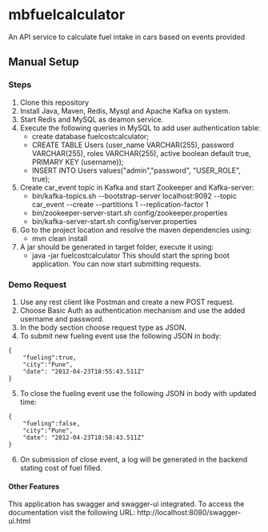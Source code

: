 # mbfuelcalculator
An API service to calculate fuel intake in cars based on events provided
## Manual Setup
### Steps
1. Clone this repository
2. Install Java, Maven, Redis, Mysql and Apache Kafka on system.
4. Start Redis and MySQL as deamon service.
4. Execute the following queries in MySQL to add user authentication table:
    * create database fuelcostcalculator;
    * CREATE TABLE Users (user_name VARCHAR(255), password VARCHAR(255), roles VARCHAR(255), active boolean default true, PRIMARY KEY (username));
    * INSERT INTO Users values("admin","password", "USER_ROLE", true);
5. Create car_event topic in Kafka and start Zookeeper and Kafka-server:
    * bin/kafka-topics.sh --bootstrap-server localhost:9092 --topic car_event --create --partitions 1 --replication-factor 1
    * bin/zookeeper-server-start.sh config/zookeeper.properties
    * bin/kafka-server-start.sh config/server.properties
6. Go to the project location and resolve the maven dependencies using:
    * mvn clean install
7. A jar should be generated in target folder, execute it using:
    * java -jar fuelcostcalculator
   This should start the spring boot application. You can now start submitting requests.
   
### Demo Request
1. Use any rest client like Postman and create a new POST request.
2. Choose Basic Auth as authentication mechanism and use the added username and password.
3. In the body section choose request type as JSON.
4. To submit new fueling event use the following JSON in body:
```
{
    "fueling":true,
    "city":"Pune",
    "date": "2012-04-23T18:55:43.511Z"
}
```
5. To close the fueling event use the following JSON in body with updated time:
```
{
    "fueling":false,
    "city":"Pune",
    "date": "2012-04-23T18:58:43.511Z"
}
```
6. On submission of close event, a log will be generated in the backend stating cost of fuel filled.

#### Other Features
This application has swagger and swagger-ui integrated. To access the documentation visit the following URL: http://localhost:8080/swagger-ui.html

    
